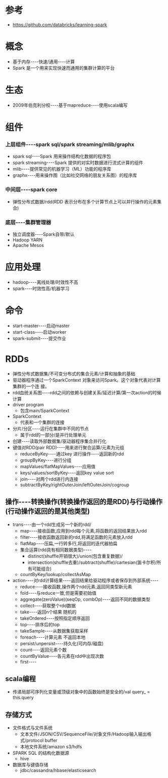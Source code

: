 # 参考
- https://github.com/databricks/learning-spark
# 概念
- 基于内存----快速/通用----计算
- Spark 是一个用来实现快速而通用的集群计算的平台
# 生态
- 2009年伯克利分校----基于mapreduce----使用scala编写
# 组件
### 上层组件----spark sql/spark streaming/mlib/graphx
- spark sql----Spark 用来操作结构化数据的程序包
- spark streaming----Spark 提供的对实时数据进行流式计算的组件
- mlib----提供常见的机器学习（ML）功能的程序库
- graphx----用来操作图（比如社交网络的朋友关系图）的程序库
### 中间层----spark core
- 弹性分布式数据/rdd(RDD 表示分布在多个计算节点上可以并行操作的元素集合)
### 底层----集群管理器
- 独立调度器----Spark自带/默认
- Hadoop YARN
- Apache Mesos
# 应用处理
- hadoop----离线处理/时效性不高
- spark----时效性高/机器学习
# 命令
- start-master----启动master
- start-class----启动worker
- spark-submit----提交作业
# RDDs
- 弹性分布式数据集/不可变分布式的集合元素/计算和抽象的基础
- 驱动器程序通过一个SparkContext 对象来访问Spark。这个对象代表对计算集群的一个连
  接。
- rdd血统关系图----rdd之间的依赖与创建关系/延迟计算/第一次action的时候计算
- driver program
  - 包含main/SparkContext
- SparkContext
  - 代表和一个集群的连接
- 分片/分区----运行在集群中不同的节点
  - 属于rdd的一部分/是并行处理单元
- 创建----读取外部数据集/驱动器程序集合并行化
- 键值对RDD(pair RDD)----用来进行聚合运算/元素为元组
  - reduceByKey----通过key 进行操作----返回新的rdd
  - groupByKey----进行分组
  - mapValues/flatMapValues----应用值
  - keys/values/sortByKey----返回key value sort
  - join----对两个rdd进行内连接
  - subtractByKey/rightOuterJoin/leftOuterJoin/cogroup
## 操作----转换操作(转换操作返回的是RDD)与行动操作(行动操作返回的是其他类型)
- trans----由一个rdd生成另一个新的rdd/
  - map----接收函数,应用到rdd每个元素,将函数的返回结果放入rdd
  - filter----接收函数返回新的rdd,将满足函数的元素放入rdd
  - flatMap----压扁,一行转多行,将返回的迭代器拍扁
  - 集合运算(rdd具有相同数据类型)----
    - distinct(shuffle开销很大)/union(包含重复数据)/
    - intersection(shuffle去重)/subtract(shuffle)/cartesian(笛卡尔积/所有可能组合)
  - countByKey/lookup/collectAsMap
- action----对rdd计算结果----返回结果给驱动程序或者保存到外部系统----
  - reduce----接收函数,操作两个rdd元素,返回同类型新元素
  - fold----与reduce一致,但是需要初始值
  - aggregate(zeroValue)(seqOp, combOp)----返回不同的数据类型
  - collect----获取整个rdd数据
  - take----返回n个结果 随机的
  - takeOrdered----按照指定顺序返回
  - top----排序后的top
  - takeSample----从数据集获取采样
  - foreach----计算元素 不返回本地
  - persist/unpersist----持久化(可内存/磁盘)
  - count----返回元素个数
  - countByValue----各元素在rdd中出现次数
  - first----
## scala编程
- 传递局部可序列化变量或顶级对象中的函数始终是安全的/val query_ = this.query
## 存储方式
- 文件格式与文件系统
    - 文本文件/JSON/CSV/SequenceFile/对象文件/Hadoop输入输出格式/protocol buffer
    - 本地文件系统/amazon s3/hdfs
- SPARK SQL 的结构化数据源
    - hive
- 数据库与键值存储
    - jdbc/cassandra/hbase/elasticsearch